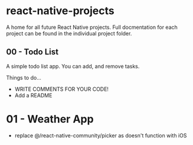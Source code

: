 # react-native-projects

A home for all future React Native projects. Full docmentation for each project can be found in the individual project folder.

## 00 - Todo List

A simple todo list app. You can add, and remove tasks.

Things to do...

- WRITE COMMENTS FOR YOUR CODE!
- Add a README

# 01 - Weather App

- replace @/react-native-community/picker as doesn't function with iOS
